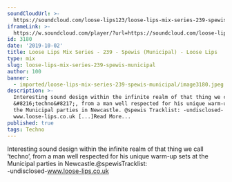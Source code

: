 ```yaml
---
soundCloudUrl: >-
  https://soundcloud.com/loose-lips123/loose-lips-mix-series-239-spewis-municipal
iframeLink: >-
  https://w.soundcloud.com/player/?url=https://soundcloud.com/loose-lips123/loose-lips-mix-series-239-spewis-municipal&color=00aabb&auto_play=false&hide_related=false&show_comments=true&show_user=true&show_reposts=false
id: 3180
date: '2019-10-02'
title: Loose Lips Mix Series - 239 - Spewis (Municipal) - Loose Lips
type: mix
slug: loose-lips-mix-series-239-spewis-municipal
author: 100
banner:
  - imported/loose-lips-mix-series-239-spewis-municipal/image3180.jpeg
description: >-
  Interesting sound design within the infinite realm of that thing we call
  &#8216;techno&#8217;, from a man well respected for his unique warm-up sets at
  the Municipal parties in Newcastle. @spewis Tracklist: -undisclosed-
  www.loose-lips.co.uk [...]Read More...
published: true
tags: Techno
---
```

Interesting sound design within the infinite realm of that thing we call ‘techno’, from a man well respected for his unique warm-up sets at the Municipal parties in Newcastle.@spewisTracklist:  
\-undisclosed-www.loose-lips.co.uk